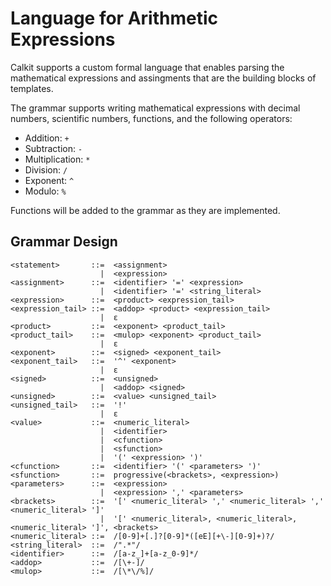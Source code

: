 
# Language for Arithmetic Expressions
Calkit supports a custom formal language that enables parsing the mathematical expressions and assingments that are the building blocks of templates.

The grammar supports writing mathematical expressions with decimal numbers, scientific numbers, functions, and the following operators:
- Addition: `+`
- Subtraction: `-`
- Multiplication: `*`
- Division: `/`
- Exponent: `^`
- Modulo: `%`

Functions will be added to the grammar as they are implemented.

## Grammar Design

```
<statement>       ::=  <assignment> 
                    |  <expression>
<assignment>      ::=  <identifier> '=' <expression> 
                    |  <identifier> '=' <string_literal>
<expression>      ::=  <product> <expression_tail>
<expression_tail> ::=  <addop> <product> <expression_tail>
                    |  ε
<product>         ::=  <exponent> <product_tail>
<product_tail>    ::=  <mulop> <exponent> <product_tail>
                    |  ε
<exponent>        ::=  <signed> <exponent_tail>
<exponent_tail>   ::=  '^' <exponent> 
                    |  ε
<signed>          ::=  <unsigned>
                    |  <addop> <signed>
<unsigned>        ::=  <value> <unsigned_tail>
<unsigned_tail>   ::=  '!'
                    |  ε
<value>           ::=  <numeric_literal> 
                    |  <identifier> 
                    |  <cfunction> 
                    |  <sfunction> 
                    |  '(' <expression> ')'
<cfunction>       ::=  <identifier> '(' <parameters> ')' 
<sfunction>       ::=  progressive(<brackets>, <expression>)
<parameters>      ::=  <expression> 
                    |  <expression> ',' <parameters>
<brackets>        ::=  '[' <numeric_literal> ',' <numeric_literal> ',' <numeric_literal> ']' 
                    |  '[' <numeric_literal>, <numeric_literal>, <numeric_literal> ']', <brackets>
<numeric_literal> ::=  /[0-9]+[.]?[0-9]*([eE][+\-][0-9]+)?/
<string_literal>  ::=  /".*"/
<identifier>      ::=  /[a-z_]+[a-z_0-9]*/
<addop>           ::=  /[\+-]/
<mulop>           ::=  /[\*\/%]/
```